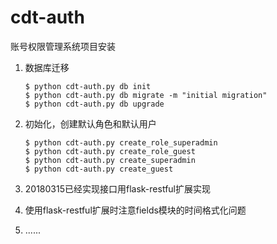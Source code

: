 # cdt-auth
账号权限管理系统项目安装

1. 数据库迁移
    ```
    $ python cdt-auth.py db init
    $ python cdt-auth.py db migrate -m "initial migration"
    $ python cdt-auth.py db upgrade
    ```

2. 初始化，创建默认角色和默认用户
    ```
    $ python cdt-auth.py create_role_superadmin
    $ python cdt-auth.py create_role_guest
    $ python cdt-auth.py create_superadmin
    $ python cdt-auth.py create_guest
    ```

3. 20180315已经实现接口用flask-restful扩展实现
4. 使用flask-restful扩展时注意fields模块的时间格式化问题
5. ......